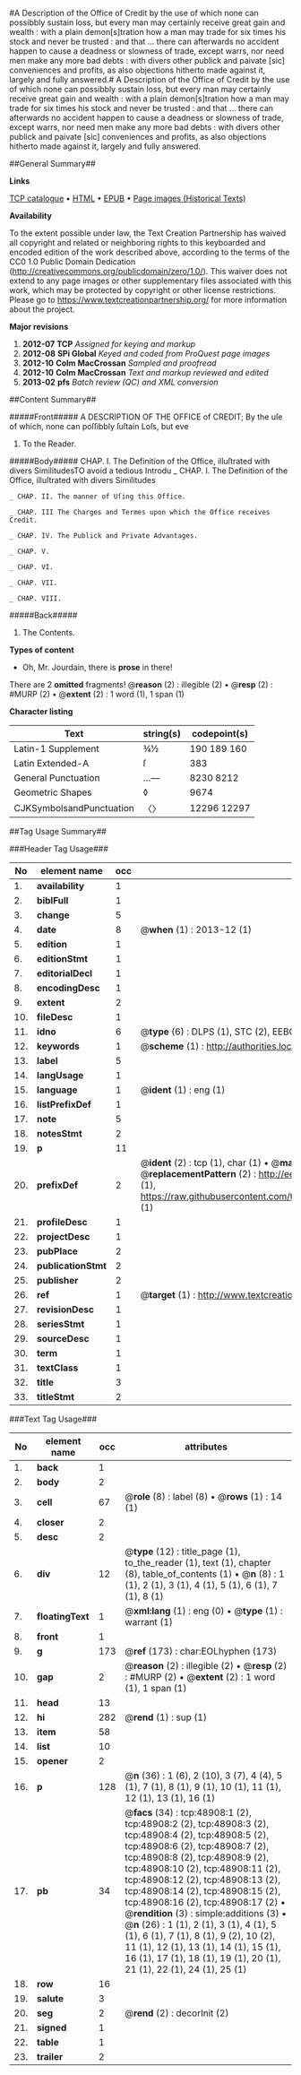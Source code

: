 #A Description of the Office of Credit by the use of which none can possibbly sustain loss, but every man may certainly receive great gain and wealth : with a plain demon[s]tration how a man may trade for six times his stock and never be trusted : and that ... there can afterwards no accident happen to cause a deadness or slowness of trade, except warrs, nor need men make any more bad debts : with divers other publick and paivate [sic] conveniences and profits, as also objections hitherto made against it, largely and fully answered.#
A Description of the Office of Credit by the use of which none can possibbly sustain loss, but every man may certainly receive great gain and wealth : with a plain demon[s]tration how a man may trade for six times his stock and never be trusted : and that ... there can afterwards no accident happen to cause a deadness or slowness of trade, except warrs, nor need men make any more bad debts : with divers other publick and paivate [sic] conveniences and profits, as also objections hitherto made against it, largely and fully answered.

##General Summary##

**Links**

[TCP catalogue](http://www.ota.ox.ac.uk/tcp/)  • 
[HTML](http://tei.it.ox.ac.uk/tcp/Texts-HTML/free/A35/A35771.html)  • 
[EPUB](http://tei.it.ox.ac.uk/tcp/Texts-EPUB/free/A35/A35771.epub) • 
[Page images (Historical Texts)](https://historicaltexts.jisc.ac.uk/eebo-11773725e)

**Availability**

To the extent possible under law, the Text Creation Partnership has waived all copyright and related or neighboring rights to this keyboarded and encoded edition of the work described above, according to the terms of the CC0 1.0 Public Domain Dedication (http://creativecommons.org/publicdomain/zero/1.0/). This waiver does not extend to any page images or other supplementary files associated with this work, which may be protected by copyright or other license restrictions. Please go to https://www.textcreationpartnership.org/ for more information about the project.

**Major revisions**

1. __2012-07__ __TCP__ *Assigned for keying and markup*
1. __2012-08__ __SPi Global__ *Keyed and coded from ProQuest page images*
1. __2012-10__ __Colm MacCrossan__ *Sampled and proofread*
1. __2012-10__ __Colm MacCrossan__ *Text and markup reviewed and edited*
1. __2013-02__ __pfs__ *Batch review (QC) and XML conversion*

##Content Summary##

#####Front#####
A DESCRIPTION OF THE OFFICE of CREDIT; By the uſe of which, none can poſſibbly ſuſtain Loſs, but eve
1. To the Reader.

#####Body#####
CHAP. I. The Definition of the Office, illuſtrated with divers SimilitudesTO avoid a tedious Introdu
    _ CHAP. I. The Definition of the Office, illuſtrated with divers Similitudes

    _ CHAP. II. The manner of Uſing this Office.

    _ CHAP. III The Charges and Termes upon which the Office receives Credit.

    _ CHAP. IV. The Publick and Private Advantages.

    _ CHAP. V.

    _ CHAP. VI.

    _ CHAP. VII.

    _ CHAP. VIII.

#####Back#####

1. The Contents.

**Types of content**

  * Oh, Mr. Jourdain, there is **prose** in there!

There are 2 **omitted** fragments! 
 @__reason__ (2) : illegible (2)  •  @__resp__ (2) : #MURP (2)  •  @__extent__ (2) : 1 word (1), 1 span (1)

**Character listing**


|Text|string(s)|codepoint(s)|
|---|---|---|
|Latin-1 Supplement|¾½ |190 189 160|
|Latin Extended-A|ſ|383|
|General Punctuation|…—|8230 8212|
|Geometric Shapes|◊|9674|
|CJKSymbolsandPunctuation|〈〉|12296 12297|

##Tag Usage Summary##

###Header Tag Usage###

|No|element name|occ|attributes|
|---|---|---|---|
|1.|__availability__|1||
|2.|__biblFull__|1||
|3.|__change__|5||
|4.|__date__|8| @__when__ (1) : 2013-12 (1)|
|5.|__edition__|1||
|6.|__editionStmt__|1||
|7.|__editorialDecl__|1||
|8.|__encodingDesc__|1||
|9.|__extent__|2||
|10.|__fileDesc__|1||
|11.|__idno__|6| @__type__ (6) : DLPS (1), STC (2), EEBO-CITATION (1), OCLC (1), VID (1)|
|12.|__keywords__|1| @__scheme__ (1) : http://authorities.loc.gov/ (1)|
|13.|__label__|5||
|14.|__langUsage__|1||
|15.|__language__|1| @__ident__ (1) : eng (1)|
|16.|__listPrefixDef__|1||
|17.|__note__|5||
|18.|__notesStmt__|2||
|19.|__p__|11||
|20.|__prefixDef__|2| @__ident__ (2) : tcp (1), char (1)  •  @__matchPattern__ (2) : ([0-9\-]+):([0-9IVX]+) (1), (.+) (1)  •  @__replacementPattern__ (2) : http://eebo.chadwyck.com/downloadtiff?vid=$1&page=$2 (1), https://raw.githubusercontent.com/textcreationpartnership/Texts/master/tcpchars.xml#$1 (1)|
|21.|__profileDesc__|1||
|22.|__projectDesc__|1||
|23.|__pubPlace__|2||
|24.|__publicationStmt__|2||
|25.|__publisher__|2||
|26.|__ref__|1| @__target__ (1) : http://www.textcreationpartnership.org/docs/. (1)|
|27.|__revisionDesc__|1||
|28.|__seriesStmt__|1||
|29.|__sourceDesc__|1||
|30.|__term__|1||
|31.|__textClass__|1||
|32.|__title__|3||
|33.|__titleStmt__|2||


###Text Tag Usage###

|No|element name|occ|attributes|
|---|---|---|---|
|1.|__back__|1||
|2.|__body__|2||
|3.|__cell__|67| @__role__ (8) : label (8)  •  @__rows__ (1) : 14 (1)|
|4.|__closer__|2||
|5.|__desc__|2||
|6.|__div__|12| @__type__ (12) : title_page (1), to_the_reader (1), text (1), chapter (8), table_of_contents (1)  •  @__n__ (8) : 1 (1), 2 (1), 3 (1), 4 (1), 5 (1), 6 (1), 7 (1), 8 (1)|
|7.|__floatingText__|1| @__xml:lang__ (1) : eng (0)  •  @__type__ (1) : warrant (1)|
|8.|__front__|1||
|9.|__g__|173| @__ref__ (173) : char:EOLhyphen (173)|
|10.|__gap__|2| @__reason__ (2) : illegible (2)  •  @__resp__ (2) : #MURP (2)  •  @__extent__ (2) : 1 word (1), 1 span (1)|
|11.|__head__|13||
|12.|__hi__|282| @__rend__ (1) : sup (1)|
|13.|__item__|58||
|14.|__list__|10||
|15.|__opener__|2||
|16.|__p__|128| @__n__ (36) : 1 (6), 2 (10), 3 (7), 4 (4), 5 (1), 7 (1), 8 (1), 9 (1), 10 (1), 11 (1), 12 (1), 13 (1), 16 (1)|
|17.|__pb__|34| @__facs__ (34) : tcp:48908:1 (2), tcp:48908:2 (2), tcp:48908:3 (2), tcp:48908:4 (2), tcp:48908:5 (2), tcp:48908:6 (2), tcp:48908:7 (2), tcp:48908:8 (2), tcp:48908:9 (2), tcp:48908:10 (2), tcp:48908:11 (2), tcp:48908:12 (2), tcp:48908:13 (2), tcp:48908:14 (2), tcp:48908:15 (2), tcp:48908:16 (2), tcp:48908:17 (2)  •  @__rendition__ (3) : simple:additions (3)  •  @__n__ (26) : 1 (1), 2 (1), 3 (1), 4 (1), 5 (1), 6 (1), 7 (1), 8 (1), 9 (2), 10 (2), 11 (1), 12 (1), 13 (1), 14 (1), 15 (1), 16 (1), 17 (1), 18 (1), 19 (1), 20 (1), 21 (1), 22 (1), 24 (1), 25 (1)|
|18.|__row__|16||
|19.|__salute__|3||
|20.|__seg__|2| @__rend__ (2) : decorInit (2)|
|21.|__signed__|1||
|22.|__table__|1||
|23.|__trailer__|2||
